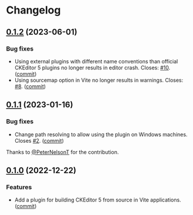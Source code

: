 Changelog
=========

## [0.1.2](https://github.com/ckeditor/vite-plugin-ckeditor5/compare/v0.1.1...v0.1.2) (2023-06-01)

### Bug fixes

* Using external plugins with different name conventions than official CKEditor 5 plugins no longer results in editor crash. Closes: [#10](https://github.com/ckeditor/vite-plugin-ckeditor5/issues/10). ([commit](https://github.com/ckeditor/vite-plugin-ckeditor5/commit/bde6558577801a0d180d31c7dc31344c6ffabdc7))
* Using sourcemap option in Vite no longer results in warnings. Closes: [#8](https://github.com/ckeditor/vite-plugin-ckeditor5/issues/8). ([commit](https://github.com/ckeditor/vite-plugin-ckeditor5/commit/a18e701f355ede3cfe584599ba823064bd62ba51))


## [0.1.1](https://github.com/ckeditor/vite-plugin-ckeditor5/compare/v0.1.0...v0.1.1) (2023-01-16)

### Bug fixes

* Change path resolving to allow using the plugin on Windows machines. Closes [#2](https://github.com/ckeditor/vite-plugin-ckeditor5/issues/2). ([commit](https://github.com/ckeditor/vite-plugin-ckeditor5/commit/1bbda8f6297d7c3417b650d370a6130a1596641f))

Thanks to [@PeterNelsonT](https://github.com/PeterNelsonT)  for the contribution.


## [0.1.0](https://github.com/ckeditor/vite-plugin-ckeditor5/tree/v0.1.0) (2022-12-22)

### Features

* Add a plugin for building CKEditor 5 from source in Vite applications. ([commit](https://github.com/ckeditor/vite-plugin-ckeditor5/commit/4d9494ea9952cd84276122f986c6dec8672824eb))
